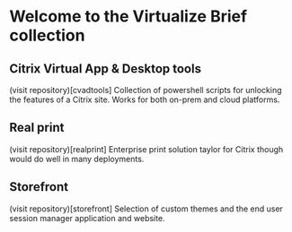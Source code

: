 # Welcome to the Virtualize Brief collection

## Citrix Virtual App & Desktop tools
(visit repository)[cvadtools]
Collection of powershell scripts for unlocking the features of a Citrix site. Works for both on-prem and cloud platforms.

## Real print
(visit repository)[realprint]
Enterprise print solution taylor for Citrix though would do well in many deployments.

## Storefront
(visit repository)[storefront]
Selection of custom themes and the end user session manager application and website.
